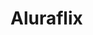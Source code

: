 <html>


<head>
    <link href="AluraFlix.css" rel="stylesheet">
    <title>
        Imersão Dev - Aula 04
    </title>
</head>

<body>
    <div class="container">
        <h1 class="page-title">
            Aluraflix
        </h1>
        <img src="https://www.alura.com.br/assets/img/imersoes/dev-2021/logo-imersao-aluraflix.svg" class="page-logo"
            alt="">
    </div>
    <a href="https://alura.com.br/" target="_blank">
        <img src="https://www.alura.com.br/assets/img/home/alura-logo.svg" alt="" class="alura-logo">
    </a>
    <div id="poster">
    </div>
    <script src="aluraFlix.js"></script>

</body>

</html>